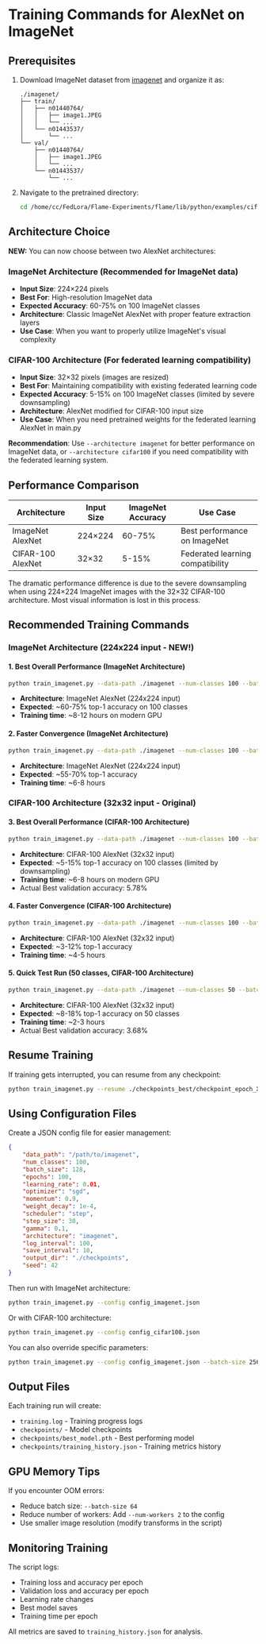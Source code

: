 # Training Commands for AlexNet on ImageNet

## Prerequisites
1. Download ImageNet dataset from [imagenet](https://image-net.org/challenges/LSVRC/2012/2012-downloads.php) and organize it as:
   ```
   ./imagenet/
   ├── train/
   │   ├── n01440764/
   │   │   ├── image1.JPEG
   │   │   └── ...
   │   └── n01443537/
   │       └── ...
   └── val/
       ├── n01440764/
       │   ├── image1.JPEG
       │   └── ...
       └── n01443537/
           └── ...
   ```

2. Navigate to the pretrained directory:
   ```bash
   cd /home/cc/FedLora/Flame-Experiments/flame/lib/python/examples/cifar100_alexnet/pretrained
   ```

## Architecture Choice

**NEW:** You can now choose between two AlexNet architectures:

### ImageNet Architecture (Recommended for ImageNet data)
- **Input Size**: 224×224 pixels
- **Best For**: High-resolution ImageNet data
- **Expected Accuracy**: 60-75% on 100 ImageNet classes
- **Architecture**: Classic ImageNet AlexNet with proper feature extraction layers
- **Use Case**: When you want to properly utilize ImageNet's visual complexity

### CIFAR-100 Architecture (For federated learning compatibility)
- **Input Size**: 32×32 pixels (images are resized)
- **Best For**: Maintaining compatibility with existing federated learning code
- **Expected Accuracy**: 5-15% on 100 ImageNet classes (limited by severe downsampling)
- **Architecture**: AlexNet modified for CIFAR-100 input size
- **Use Case**: When you need pretrained weights for the federated learning AlexNet in main.py

**Recommendation**: Use `--architecture imagenet` for better performance on ImageNet data, or `--architecture cifar100` if you need compatibility with the federated learning system.

## Performance Comparison

| Architecture | Input Size | ImageNet Accuracy | Use Case |
|--------------|------------|------------------|----------|
| ImageNet AlexNet | 224×224 | 60-75% | Best performance on ImageNet |
| CIFAR-100 AlexNet | 32×32 | 5-15% | Federated learning compatibility |

The dramatic performance difference is due to the severe downsampling when using 224×224 ImageNet images with the 32×32 CIFAR-100 architecture. Most visual information is lost in this process.

## Recommended Training Commands

### ImageNet Architecture (224x224 input - NEW!)

#### 1. Best Overall Performance (ImageNet Architecture)
```bash
python train_imagenet.py --data-path ./imagenet --num-classes 100 --batch-size 128 --epochs 100 --lr 0.01 --optimizer sgd --scheduler step --architecture imagenet --output-dir ./checkpoints_imagenet_best
```
- **Architecture**: ImageNet AlexNet (224x224 input)
- **Expected**: ~60-75% top-1 accuracy on 100 classes
- **Training time**: ~8-12 hours on modern GPU

#### 2. Faster Convergence (ImageNet Architecture)
```bash
python train_imagenet.py --data-path ./imagenet --num-classes 100 --batch-size 256 --epochs 80 --lr 0.02 --optimizer sgd --scheduler cosine --architecture imagenet --output-dir ./checkpoints_imagenet_fast
```
- **Architecture**: ImageNet AlexNet (224x224 input)
- **Expected**: ~55-70% top-1 accuracy
- **Training time**: ~6-8 hours

### CIFAR-100 Architecture (32x32 input - Original)

#### 3. Best Overall Performance (CIFAR-100 Architecture)
```bash
python train_imagenet.py --data-path ./imagenet --num-classes 100 --batch-size 128 --epochs 100 --lr 0.01 --optimizer sgd --scheduler step --architecture cifar100 --output-dir ./checkpoints_cifar100_best
```
- **Architecture**: CIFAR-100 AlexNet (32x32 input)
- **Expected**: ~5-15% top-1 accuracy on 100 classes (limited by downsampling)
- **Training time**: ~6-8 hours on modern GPU
- Actual Best validation accuracy: 5.78%

#### 4. Faster Convergence (CIFAR-100 Architecture)
```bash
python train_imagenet.py --data-path ./imagenet --num-classes 100 --batch-size 256 --epochs 80 --lr 0.02 --optimizer sgd --scheduler cosine --architecture cifar100 --output-dir ./checkpoints_cifar100_fast
```
- **Architecture**: CIFAR-100 AlexNet (32x32 input)
- **Expected**: ~3-12% top-1 accuracy
- **Training time**: ~4-5 hours

#### 5. Quick Test Run (50 classes, CIFAR-100 Architecture)
```bash
python train_imagenet.py --data-path ./imagenet --num-classes 50 --batch-size 128 --epochs 60 --lr 0.01 --optimizer sgd --scheduler step --architecture cifar100 --output-dir ./checkpoints_cifar100_test
```
- **Architecture**: CIFAR-100 AlexNet (32x32 input)
- **Expected**: ~8-18% top-1 accuracy on 50 classes
- **Training time**: ~2-3 hours
- Actual Best validation accuracy: 3.68%

## Resume Training
If training gets interrupted, you can resume from any checkpoint:
```bash
python train_imagenet.py --resume ./checkpoints_best/checkpoint_epoch_X.pth
```

## Using Configuration Files
Create a JSON config file for easier management:
```json
{
    "data_path": "/path/to/imagenet",
    "num_classes": 100,
    "batch_size": 128,
    "epochs": 100,
    "learning_rate": 0.01,
    "optimizer": "sgd",
    "momentum": 0.9,
    "weight_decay": 1e-4,
    "scheduler": "step",
    "step_size": 30,
    "gamma": 0.1,
    "architecture": "imagenet",
    "log_interval": 100,
    "save_interval": 10,
    "output_dir": "./checkpoints",
    "seed": 42
}
```

Then run with ImageNet architecture:
```bash
python train_imagenet.py --config config_imagenet.json
```

Or with CIFAR-100 architecture:
```bash
python train_imagenet.py --config config_cifar100.json
```

You can also override specific parameters:
```bash
python train_imagenet.py --config config_imagenet.json --batch-size 256 --epochs 50
```

## Output Files
Each training run will create:
- `training.log` - Training progress logs
- `checkpoints/` - Model checkpoints
- `checkpoints/best_model.pth` - Best performing model
- `checkpoints/training_history.json` - Training metrics history

## GPU Memory Tips
If you encounter OOM errors:
- Reduce batch size: `--batch-size 64`
- Reduce number of workers: Add `--num-workers 2` to the config
- Use smaller image resolution (modify transforms in the script)

## Monitoring Training
The script logs:
- Training loss and accuracy per epoch
- Validation loss and accuracy per epoch
- Learning rate changes
- Best model saves
- Training time per epoch

All metrics are saved to `training_history.json` for analysis.
